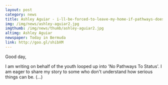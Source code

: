 ```yaml
---
layout: post
category: news
title: Ashley Aguiar - i-ll-be-forced-to-leave-my-home-if-pathways-doesn-t-pass
img: /img/news/ashley-aguiar2.jpg
imgthumb: /img/news/thumb/ashley-aguiar2.jpg
altimg: Ashley Aguiar
newspaper: Today in Bermuda
link: http://goo.gl/shibXM
---
```

Good day, 

I am writing on behalf of the youth looped up into 'No Pathways To Status'. I am eager to share my story to some who don't understand how serious things can be. (...)